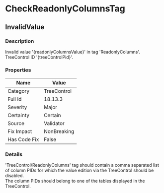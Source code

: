 ﻿---  
uid: Validator_18_13_3  
---

# CheckReadonlyColumnsTag

## InvalidValue

### Description

Invalid value '{readonlyColumnsValue}' in tag 'ReadonlyColumns'. TreeControl ID '{treeControlPid}'.

### Properties

| Name         | Value       |
| ------------ | ----------- |
| Category     | TreeControl |
| Full Id      | 18.13.3     |
| Severity     | Major       |
| Certainty    | Certain     |
| Source       | Validator   |
| Fix Impact   | NonBreaking |
| Has Code Fix | False       |

### Details

'TreeControl\/ReadonlyColumns' tag should contain a comma separated list of column PIDs for which the value edition via the TreeControl should be disabled.  
The column PIDs should belong to one of the tables displayed in the TreeControl.
